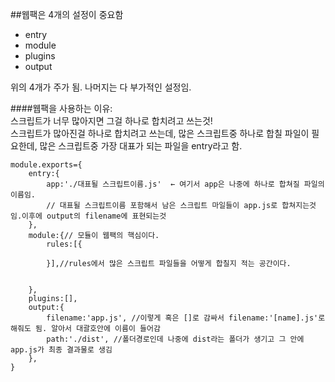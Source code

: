 ##웹팩은 4개의 설정이 중요함     

* entry
* module
* plugins
* output   

위의 4개가 주가 됨. 나머지는 다 부가적인 설정임.    

####웹팩을 사용하는 이유:      
스크립트가 너무 많아지면 그걸 하나로 합치려고 쓰는것!     
스크립트가 많아진걸 하나로 합치려고 쓰는데, 많은 스크립트중 하나로 합칠 파일이 필요한데, 많은 스크립트중 가장 대표가 되는 파일을 entry라고 함.     

<pre><code>module.exports={
    entry:{
        app:'./대표될 스크립트이름.js'  ← 여기서 app은 나중에 하나로 합쳐질 파일의 이름임.
        // 대표될 스크립트이름 포함해서 남은 스크립트 마일들이 app.js로 합쳐지는것임.이후에 output의 filename에 표현되는것 
    },
    module:{// 모듈이 웹팩의 핵심이다.
        rules:[{
            
        }],//rules에서 많은 스크립트 파일들을 어떻게 합칠지 적는 공간이다.     
        
        
    },
    plugins:[],
    output:{
        filename:'app.js', //이렇게 혹은 []로 감싸서 filename:'[name].js'로 해줘도 됨. 알아서 대괄호안에 이름이 들어감     
        path:'./dist', //폴더경로인데 나중에 dist라는 폴더가 생기고 그 안에 app.js가 최종 결과물로 생김    
    },
}
</code></pre>
